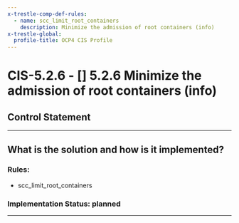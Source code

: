 ```yaml
---
x-trestle-comp-def-rules:
  - name: scc_limit_root_containers
    description: Minimize the admission of root containers (info)
x-trestle-global:
  profile-title: OCP4 CIS Profile
---
```


# CIS-5.2.6 - \[\] 5.2.6 Minimize the admission of root containers (info)

## Control Statement

______________________________________________________________________

## What is the solution and how is it implemented?

<!-- For implementation status enter one of: implemented, partial, planned, alternative, not-applicable -->

<!-- Note that the list of rules under ### Rules: is read-only and changes will not be captured after assembly to JSON -->

### Rules:

  - scc_limit_root_containers

### Implementation Status: planned

______________________________________________________________________
